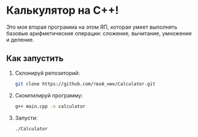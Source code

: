 # Калькулятор на С++! 
Это моя вторая программа на этом ЯП, которая умеет выполнять базовые арифметические операции: сложение, вычитание, умножение и деление.

## Как запустить
1. Склонируй репозиторий:
   ```bash
   git clone https://github.com/твой_ник/Calculator.git

2. Скомпилируй программу:
   ```bash
   g++ main.cpp -o calculator

3. Запусти:
   ```bash
   ./Calculator
